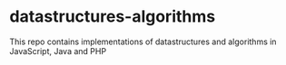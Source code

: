 # datastructures-algorithms
This repo contains implementations of datastructures and algorithms in JavaScript, Java and PHP
